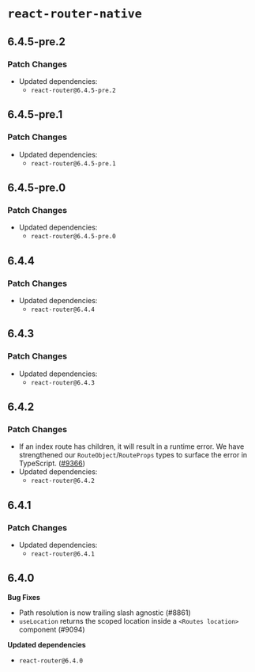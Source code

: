 # `react-router-native`

## 6.4.5-pre.2

### Patch Changes

- Updated dependencies:
  - `react-router@6.4.5-pre.2`

## 6.4.5-pre.1

### Patch Changes

- Updated dependencies:
  - `react-router@6.4.5-pre.1`

## 6.4.5-pre.0

### Patch Changes

- Updated dependencies:
  - `react-router@6.4.5-pre.0`

## 6.4.4

### Patch Changes

- Updated dependencies:
  - `react-router@6.4.4`

## 6.4.3

### Patch Changes

- Updated dependencies:
  - `react-router@6.4.3`

## 6.4.2

### Patch Changes

- If an index route has children, it will result in a runtime error. We have strengthened our `RouteObject`/`RouteProps` types to surface the error in TypeScript. ([#9366](https://github.com/remix-run/react-router/pull/9366))
- Updated dependencies:
  - `react-router@6.4.2`

## 6.4.1

### Patch Changes

- Updated dependencies:
  - `react-router@6.4.1`

## 6.4.0

**Bug Fixes**

- Path resolution is now trailing slash agnostic (#8861)
- `useLocation` returns the scoped location inside a `<Routes location>` component (#9094)

**Updated dependencies**

- `react-router@6.4.0`
